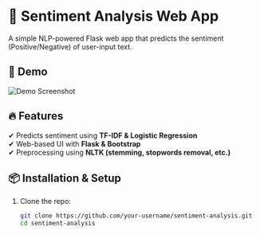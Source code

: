 # 📝 Sentiment Analysis Web App  
A simple NLP-powered Flask web app that predicts the sentiment (Positive/Negative) of user-input text.  

## 🚀 Demo  
![Demo Screenshot](demo.png)  

## 🔥 Features  
✔ Predicts sentiment using **TF-IDF & Logistic Regression**  
✔ Web-based UI with **Flask & Bootstrap**  
✔ Preprocessing using **NLTK (stemming, stopwords removal, etc.)**  

## 📦 Installation & Setup  
1. Clone the repo:  
   ```bash
   git clone https://github.com/your-username/sentiment-analysis.git
   cd sentiment-analysis
